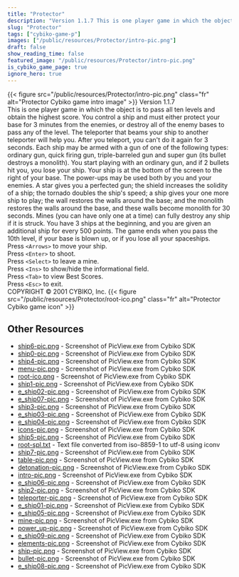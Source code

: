 ```yaml
---
title: "Protector"
description: "Version 1.1.7 This is one player game in which the object is to pass all ten levels and obtain the highest score. You control a ship and must either protect your base for 3 minutes from the enemies, or destroy all of the enemy bases to pass any of the level. The teleporter that ..."
slug: "Protector"
tags: ["cybiko-game-p"]
images: ["/public/resources/Protector/intro-pic.png"]
draft: false
show_reading_time: false
featured_image: "/public/resources/Protector/intro-pic.png"
is_cybiko_game_page: true
ignore_hero: true
---
```

{{< figure src="/public/resources/Protector/intro-pic.png" class="fr" alt="Protector Cybiko game intro image" >}}
Version 1.1.7 \
This is one player game in which the object is to pass all ten levels and obtain the highest score. You control a ship and must either protect your base for 3 minutes from the enemies, or destroy all of the enemy bases to pass any of the level. The teleporter that beams your ship to another teleporter will help you. After you teleport, you can't do it again for 3 seconds. Each ship may be armed with a gun of one of the following types: ordinary gun, quick firing gun, triple-barreled gun and super gun (its bullet destroys a monolith). You start playing with an ordinary gun, and if 2 bullets hit you, you lose your ship. Your ship is at the bottom of the screen to the right of your base. The power-ups may be used both by you and your enemies. A star gives you a perfected gun; the shield increases the solidity of a ship; the tornado doubles the ship's speed; a ship gives your one more ship to play; the wall restores the walls around the base; and the monolith restores the walls around the base, and these walls become monolith for 30 seconds. Mines (you can have only one at a time) can fully destroy any ship if it is struck. You have 3 ships at the beginning, and you are given an additional ship for every 500 points. The game ends when you pass the 10th level, if your base is blown up, or if you lose all your spaceships. \
Press `<Arrows>`  to move your ship. \
Press `<Enter>`  to shoot. \
Press `<Select>`  to leave a mine. \
Press `<Ins>`  to show/hide the informational field. \
Press `<Tab>`  to view Best Scores. \
Press `<Esc>`  to exit. \
COPYRIGHT © 2001 CYBIKO, Inc. {{< figure src="/public/resources/Protector/root-ico.png" class="fr" alt="Protector Cybiko game icon" >}}

## Other Resources
* [ship6-pic.png](/public/resources/Protector/ship6-pic.png) - Screenshot of PicView.exe from Cybiko SDK
* [ship0-pic.png](/public/resources/Protector/ship0-pic.png) - Screenshot of PicView.exe from Cybiko SDK
* [ship4-pic.png](/public/resources/Protector/ship4-pic.png) - Screenshot of PicView.exe from Cybiko SDK
* [menu-pic.png](/public/resources/Protector/menu-pic.png) - Screenshot of PicView.exe from Cybiko SDK
* [root-ico.png](/public/resources/Protector/root-ico.png) - Screenshot of PicView.exe from Cybiko SDK
* [ship1-pic.png](/public/resources/Protector/ship1-pic.png) - Screenshot of PicView.exe from Cybiko SDK
* [e_ship02-pic.png](/public/resources/Protector/e_ship02-pic.png) - Screenshot of PicView.exe from Cybiko SDK
* [e_ship07-pic.png](/public/resources/Protector/e_ship07-pic.png) - Screenshot of PicView.exe from Cybiko SDK
* [ship3-pic.png](/public/resources/Protector/ship3-pic.png) - Screenshot of PicView.exe from Cybiko SDK
* [e_ship03-pic.png](/public/resources/Protector/e_ship03-pic.png) - Screenshot of PicView.exe from Cybiko SDK
* [e_ship04-pic.png](/public/resources/Protector/e_ship04-pic.png) - Screenshot of PicView.exe from Cybiko SDK
* [icons-pic.png](/public/resources/Protector/icons-pic.png) - Screenshot of PicView.exe from Cybiko SDK
* [ship5-pic.png](/public/resources/Protector/ship5-pic.png) - Screenshot of PicView.exe from Cybiko SDK
* [root-spl.txt](/public/resources/Protector/root-spl.txt) - Text file converted from iso-8859-1 to utf-8 using iconv
* [ship7-pic.png](/public/resources/Protector/ship7-pic.png) - Screenshot of PicView.exe from Cybiko SDK
* [table-pic.png](/public/resources/Protector/table-pic.png) - Screenshot of PicView.exe from Cybiko SDK
* [detonation-pic.png](/public/resources/Protector/detonation-pic.png) - Screenshot of PicView.exe from Cybiko SDK
* [intro-pic.png](/public/resources/Protector/intro-pic.png) - Screenshot of PicView.exe from Cybiko SDK
* [e_ship06-pic.png](/public/resources/Protector/e_ship06-pic.png) - Screenshot of PicView.exe from Cybiko SDK
* [ship2-pic.png](/public/resources/Protector/ship2-pic.png) - Screenshot of PicView.exe from Cybiko SDK
* [teleporter-pic.png](/public/resources/Protector/teleporter-pic.png) - Screenshot of PicView.exe from Cybiko SDK
* [e_ship01-pic.png](/public/resources/Protector/e_ship01-pic.png) - Screenshot of PicView.exe from Cybiko SDK
* [e_ship05-pic.png](/public/resources/Protector/e_ship05-pic.png) - Screenshot of PicView.exe from Cybiko SDK
* [mine-pic.png](/public/resources/Protector/mine-pic.png) - Screenshot of PicView.exe from Cybiko SDK
* [power_up-pic.png](/public/resources/Protector/power_up-pic.png) - Screenshot of PicView.exe from Cybiko SDK
* [e_ship09-pic.png](/public/resources/Protector/e_ship09-pic.png) - Screenshot of PicView.exe from Cybiko SDK
* [elements-pic.png](/public/resources/Protector/elements-pic.png) - Screenshot of PicView.exe from Cybiko SDK
* [ship-pic.png](/public/resources/Protector/ship-pic.png) - Screenshot of PicView.exe from Cybiko SDK
* [bullet-pic.png](/public/resources/Protector/bullet-pic.png) - Screenshot of PicView.exe from Cybiko SDK
* [e_ship08-pic.png](/public/resources/Protector/e_ship08-pic.png) - Screenshot of PicView.exe from Cybiko SDK

